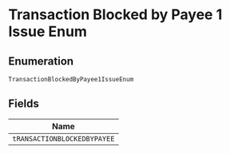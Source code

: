 
# Transaction Blocked by Payee 1 Issue Enum

## Enumeration

`TransactionBlockedByPayee1IssueEnum`

## Fields

| Name |
|  --- |
| `tRANSACTIONBLOCKEDBYPAYEE` |

